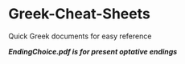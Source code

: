 # Greek-Cheat-Sheets
Quick Greek documents for easy reference

***EndingChoice.pdf is for present optative endings***
